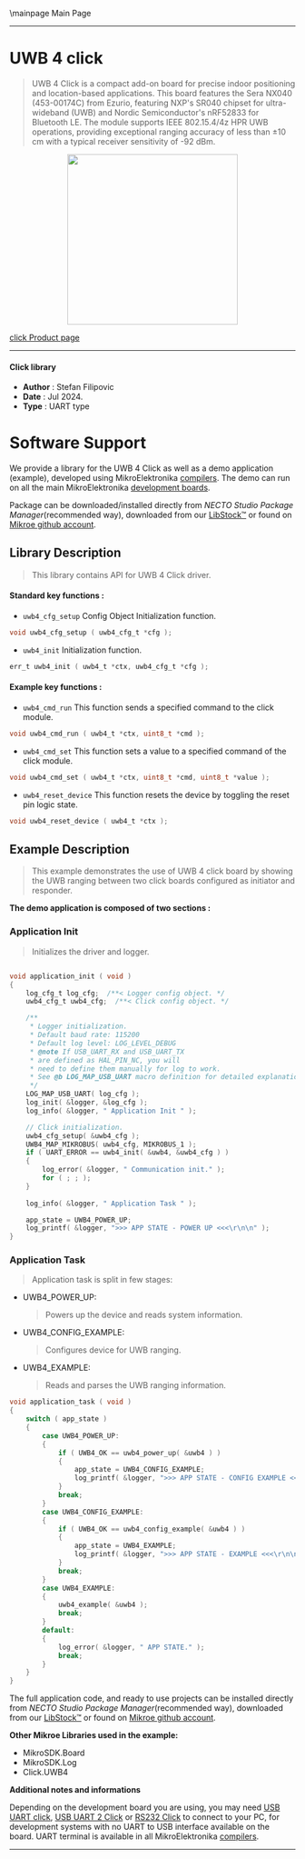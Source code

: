 \mainpage Main Page

---
# UWB 4 click

> UWB 4 Click is a compact add-on board for precise indoor positioning and location-based applications. This board features the Sera NX040 (453-00174C) from Ezurio, featuring NXP's SR040 chipset for ultra-wideband (UWB) and Nordic Semiconductor's nRF52833 for Bluetooth LE. The module supports IEEE 802.15.4/4z HPR UWB operations, providing exceptional ranging accuracy of less than ±10 cm with a typical receiver sensitivity of -92 dBm.

<p align="center">
  <img src="https://download.mikroe.com/images/click_for_ide/uwb4_click.png" height=300px>
</p>

[click Product page](https://www.mikroe.com/uwb-4-click)

---


#### Click library

- **Author**        : Stefan Filipovic
- **Date**          : Jul 2024.
- **Type**          : UART type


# Software Support

We provide a library for the UWB 4 Click
as well as a demo application (example), developed using MikroElektronika
[compilers](https://www.mikroe.com/necto-studio).
The demo can run on all the main MikroElektronika [development boards](https://www.mikroe.com/development-boards).

Package can be downloaded/installed directly from *NECTO Studio Package Manager*(recommended way), downloaded from our [LibStock&trade;](https://libstock.mikroe.com) or found on [Mikroe github account](https://github.com/MikroElektronika/mikrosdk_click_v2/tree/master/clicks).

## Library Description

> This library contains API for UWB 4 Click driver.

#### Standard key functions :

- `uwb4_cfg_setup` Config Object Initialization function.
```c
void uwb4_cfg_setup ( uwb4_cfg_t *cfg );
```

- `uwb4_init` Initialization function.
```c
err_t uwb4_init ( uwb4_t *ctx, uwb4_cfg_t *cfg );
```

#### Example key functions :

- `uwb4_cmd_run` This function sends a specified command to the click module.
```c
void uwb4_cmd_run ( uwb4_t *ctx, uint8_t *cmd );
```

- `uwb4_cmd_set` This function sets a value to a specified command of the click module.
```c
void uwb4_cmd_set ( uwb4_t *ctx, uint8_t *cmd, uint8_t *value );
```

- `uwb4_reset_device` This function resets the device by toggling the reset pin logic state.
```c
void uwb4_reset_device ( uwb4_t *ctx );
```

## Example Description

> This example demonstrates the use of UWB 4 click board by showing the UWB ranging between two click boards configured as initiator and responder.

**The demo application is composed of two sections :**

### Application Init

> Initializes the driver and logger.

```c

void application_init ( void )
{
    log_cfg_t log_cfg;  /**< Logger config object. */
    uwb4_cfg_t uwb4_cfg;  /**< Click config object. */

    /** 
     * Logger initialization.
     * Default baud rate: 115200
     * Default log level: LOG_LEVEL_DEBUG
     * @note If USB_UART_RX and USB_UART_TX 
     * are defined as HAL_PIN_NC, you will 
     * need to define them manually for log to work. 
     * See @b LOG_MAP_USB_UART macro definition for detailed explanation.
     */
    LOG_MAP_USB_UART( log_cfg );
    log_init( &logger, &log_cfg );
    log_info( &logger, " Application Init " );

    // Click initialization.
    uwb4_cfg_setup( &uwb4_cfg );
    UWB4_MAP_MIKROBUS( uwb4_cfg, MIKROBUS_1 );
    if ( UART_ERROR == uwb4_init( &uwb4, &uwb4_cfg ) ) 
    {
        log_error( &logger, " Communication init." );
        for ( ; ; );
    }
    
    log_info( &logger, " Application Task " );

    app_state = UWB4_POWER_UP;
    log_printf( &logger, ">>> APP STATE - POWER UP <<<\r\n\n" );
}

```

### Application Task

> Application task is split in few stages:
 - UWB4_POWER_UP: 
   > Powers up the device and reads system information.
 - UWB4_CONFIG_EXAMPLE: 
   > Configures device for UWB ranging.
 - UWB4_EXAMPLE:
   > Reads and parses the UWB ranging information.

```c
void application_task ( void )
{
    switch ( app_state )
    {
        case UWB4_POWER_UP:
        {
            if ( UWB4_OK == uwb4_power_up( &uwb4 ) )
            {
                app_state = UWB4_CONFIG_EXAMPLE;
                log_printf( &logger, ">>> APP STATE - CONFIG EXAMPLE <<<\r\n\n" );
            }
            break;
        }
        case UWB4_CONFIG_EXAMPLE:
        {
            if ( UWB4_OK == uwb4_config_example( &uwb4 ) )
            {
                app_state = UWB4_EXAMPLE;
                log_printf( &logger, ">>> APP STATE - EXAMPLE <<<\r\n\n" );
            }
            break;
        }
        case UWB4_EXAMPLE:
        {
            uwb4_example( &uwb4 );
            break;
        }
        default:
        {
            log_error( &logger, " APP STATE." );
            break;
        }
    }
}
```

The full application code, and ready to use projects can be installed directly from *NECTO Studio Package Manager*(recommended way), downloaded from our [LibStock&trade;](https://libstock.mikroe.com) or found on [Mikroe github account](https://github.com/MikroElektronika/mikrosdk_click_v2/tree/master/clicks).

**Other Mikroe Libraries used in the example:**

- MikroSDK.Board
- MikroSDK.Log
- Click.UWB4

**Additional notes and informations**

Depending on the development board you are using, you may need
[USB UART click](https://www.mikroe.com/usb-uart-click),
[USB UART 2 Click](https://www.mikroe.com/usb-uart-2-click) or
[RS232 Click](https://www.mikroe.com/rs232-click) to connect to your PC, for
development systems with no UART to USB interface available on the board. UART
terminal is available in all MikroElektronika
[compilers](https://shop.mikroe.com/compilers).

---

